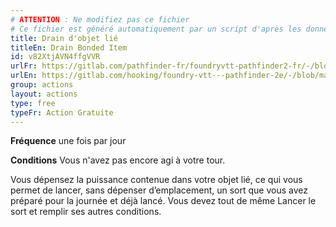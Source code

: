 ```yaml
---
# ATTENTION : Ne modifiez pas ce fichier
# Ce fichier est généré automatiquement par un script d'après les données du module Foundry VTT officiel et de sa traduction
title: Drain d'objet lié
titleEn: Drain Bonded Item
id: v82XtjAVN4ffgVVR
urlFr: https://gitlab.com/pathfinder-fr/foundryvtt-pathfinder2-fr/-/blob/master/data/actions/v82XtjAVN4ffgVVR.htm
urlEn: https://gitlab.com/hooking/foundry-vtt---pathfinder-2e/-/blob/master/packs/data/actions.db/drain-bonded-item.json
group: actions
layout: actions
type: free
typeFr: Action Gratuite
---
```

**Fréquence** une fois par jour

**Conditions** Vous n'avez pas encore agi à votre tour.

Vous dépensez la puissance contenue dans votre objet lié, ce qui vous permet de lancer, sans dépenser d’emplacement, un sort que vous avez préparé pour la journée et déjà lancé. Vous devez tout de même Lancer le sort et remplir ses autres conditions.
